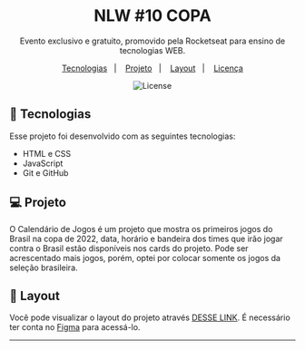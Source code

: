 <h1 align="center"> NLW #10 COPA </h1>

<p align="center">
Evento exclusivo e gratuito, promovido pela Rocketseat para ensino de tecnologias WEB.
</p>

<p align="center">
  <a href="#-tecnologias">Tecnologias</a>&nbsp;&nbsp;&nbsp;|&nbsp;&nbsp;&nbsp;
  <a href="#-projeto">Projeto</a>&nbsp;&nbsp;&nbsp;|&nbsp;&nbsp;&nbsp;
  <a href="#-layout">Layout</a>&nbsp;&nbsp;&nbsp;|&nbsp;&nbsp;&nbsp;
  <a href="#memo-licença">Licença</a>
</p>

<p align="center">
  <img alt="License" src="https://img.shields.io/static/v1?label=license&message=MIT&color=49AA26&labelColor=000000">
</p>



## 🚀 Tecnologias

Esse projeto foi desenvolvido com as seguintes tecnologias:

- HTML e CSS
- JavaScript 
- Git e GitHub

## 💻 Projeto

O Calendário de Jogos é um projeto que mostra os primeiros jogos do Brasil na copa de 2022, data, horário e bandeira dos times que irão jogar contra o Brasil estão disponíveis nos cards do projeto. Pode ser acrescentado mais jogos, porém, optei por colocar somente os jogos da seleção brasileira.

## 🔖 Layout

Você pode visualizar o layout do projeto através [DESSE LINK](https://www.figma.com/file/ApAwJowL1czUCSKnIoHsPK/NLW-Copa-Explorer-(Copy)?node-id=0%3A1). É necessário ter conta no [Figma](https://figma.com) para acessá-lo.

---
